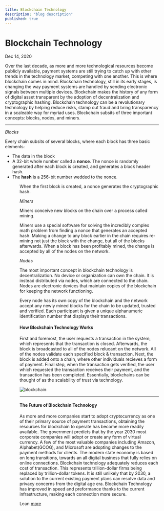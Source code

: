 ```yaml
---
title: Blockchain Technology
description: "blog description"
published: true
---
```


# Blockchain Technology

Dec 14, 2020

Over the last decade, as more and more technological resources become publicly available, payment systems are still trying to catch up with other trends in the technology market, competing with one another. This is where blockchain comes in mind. Blockchain technology, still in its early stages, is changing the way payment systems are handled by sending electronic signals between multiple devices. Blockchain makes the history of any form of digital asset transparent by the adoption of decentralization and cryptographic hashing. Blockchain technology can be a revolutionary technology by helping reduce risks, stamp out fraud and bring transparency in a scaleable way for myriad uses. Blockchain subsits of three important concepts: blocks, nodes, and miners.

<hr />

<i>Blocks</i>
<br>

Every chain subsits of several blocks, where each block has three basic elements:

<ul>
<li>The data in the block</li>
<li>A 32-bit whole number called a <b>nonce</b>. The nonce is randomly generated after each block is created, and generates a block header hash.</li>
<li>The <b>hash</b> is a 256-bit number wedded to the nonce.</li>
<ul>

When the first block is created, a nonce generates the cryptographic hash.

<i>Miners</i>
<br>

Miners conceive new blocks on the chain over a process called mining.

Miners use a special software for solving the incredibly complex math problem from finding a nonce that generates an accepted hash. Making a change to any block earlier in the chain requires re-mining not just the block with the change, but all of the blocks afterwards. When a block has been profitably mined, the change is accepted by all of the nodes on the network.

<i>Nodes</i>
<br>

The most important concept in blockchain technology is decentralization. No device or organization can own the chain. It is instead distributed via nodes, which are connected to the chain. Nodes are electronic devices that maintain copies of the blockchain for keeping the network functioning.

Every node has its own copy of the blockchain and the network accept any newly mined blocks for the chain to be updated, trusted and verified. Each participant is given a unique alphanumeric identification number that displays their transactions.

#### How Blockchain Technology Works

First and foremost, the user requests a transaction in the system, which represents that the transaction is closed. Afterwards, the block is broadcasted to all of the nodes relucant on the network. All of the nodes validate each specified block & transaction. Next, the block is added onto a chain, where other individuals recieves a form of payment. Final step, when the transaction gets verified, the user which requested the transaction receives their payment, and the transaction has been completed. Essentially, blockchains can be thought of as the scalability of trust via technology.

<img src="https://res.cloudinary.com/dppg3f01m/image/upload/v1665445801/Blog/blockchain-work_xfusbz.jpg" alt="blockchain" />
<br>
<hr/>

#### The Future of Blockchain Technology

As more and more companies start to adopt cryptocurrency as one of their primary source of payment transactions, obtaining the resources for blockchain to operate has become more readily available. The government predicts that by the year 2030 most corporate companies will adopt or create any form of virtual currency. A few of the most valuable companies including Amazon, Alphabet(GOOG), and Microsoft are adopting changes to the payment methods for clients. The modern state economy is based on long transitions, towards an all digital business that fully relies on online connections. Blockchain technology adequately reduces each cost of transaction. This represents trillion-dollar firms being replaced by trillion-dollar tokens. It is still unlikely that by 2030, a solution to the current existing payment plans can resolve data and privacy concerns from the digital age era. Blockchain Technology has improved in speed and preformance thanks to the current infrastructure, making each connection more secure.

Lean [more](https://www.blockchain-expo.com/2018/10/blockchain/future-of-blockchain-technology/)

